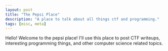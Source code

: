 ```yaml
---
layout: post
title: "The Pepsi Place"
description: "A place to talk about all things ctf and programming."
tags: [misc, meta]
---
```


Hello! Welcome to the pepsi place! I'll use this place to post CTF writeups, interesting programming things, and other computer science related topics.